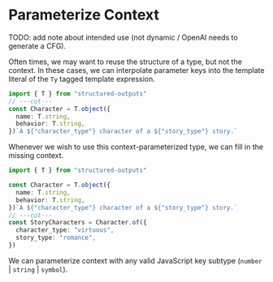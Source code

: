 # Parameterize Context

TODO: add note about intended use (not dynamic / OpenAI needs to generate a CFG).

Often times, we may want to reuse the structure of a type, but not the context. In these cases, we
can interpolate parameter keys into the template literal of the `Ty` tagged template expression.

```ts twoslash
import { T } from "structured-outputs"
// ---cut---
const Character = T.object({
  name: T.string,
  behavior: T.string,
})`A ${"character_type"} character of a ${"story_type"} story.`
```

Whenever we wish to use this context-parameterized type, we can fill in the missing context.

```ts twoslash
import { T } from "structured-outputs"

const Character = T.object({
  name: T.string,
  behavior: T.string,
})`A ${"character_type"} character of a ${"story_type"} story.`
// ---cut---
const StoryCharacters = Character.of({
  character_type: "virtuous",
  story_type: "romance",
})
```

We can parameterize context with any valid JavaScript key subtype (`number` | `string` | `symbol`).

<!-- TODO: possibly uncomment/fix this once you hear back re.
https://github.com/shikijs/twoslash/issues/199.

Note that the parameter keys are represented within the type system so that we get completions from
the language server.

```ts twoslash
import { T } from "structured-outputs"

const Character = T.object({
  name: T.string,
  behavior: T.string,
})`A ${"character_type"} character of a ${"story_type"} story.`
// ---cut---
const StoryCharacters = Character.of({
  // ^|
})
``` -->
